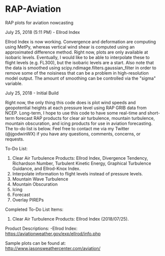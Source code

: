 # RAP-Aviation
RAP plots for aviation nowcasting

July 25, 2018 (5:11 PM) - Ellrod Index

Ellrod Index is now working. Convergence and deformation are computing using MetPy, whereas vertical wind shear is computed using an approximated difference
method. Right now, plots are only available at isobaric levels. Eventually, I would like to be able to interpolate these to flight levels (e.g. FL300), but
the isobaric levels are a start. Also note that the data is smoothed using scipy.ndimage.filters.gaussian_filter in order to remove some of the noisiness
that can be a problem in high-resolution model output. The amount of smoothing can be controlled via the "sigma" variable.

July 25, 2018 - Initial Build

Right now, the only thing this code does is plot wind speeds and geopotential heights at each pressure level using RAP GRIB data from NCEP. Long-term, I hope to use this code to have some real-time and short-term forecast RAP products for clear air turbulence, mountain turbulence, mountain obscuration, and icing products for use in aviation forecasting. The to-do list is below. Feel free to contact me via my Twitter (@jgodwinWX) if you have any questions, comments, concerns, or requests.

To-Do List:
1. Clear Air Turbulence Products: Ellrod Index, Divergence Tendency, Richardson Number, Turbulent Kinetic Energy, Graphical Turbulence Guidance, and Ellrod-Knox Index.
2. Interpolate information to flight levels instead of pressure levels.
3. Mountain Wave Turbulence
4. Mountain Obscuration
5. Icing
6. Forecast
7. Overlay PIREPs

Completed To-Do List Items:
1. Clear Air Turbulence Products: Ellrod Index (2018/07/25).

Product Descriptions:
-Ellrod Index: https://aviationweather.gov/exp/ellrod/info.php

Sample plots can be found at: http://www.jasonsweathercenter.com/aviation/
